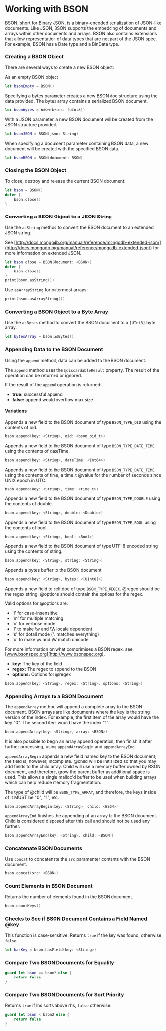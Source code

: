 # Working with BSON

BSON, short for Binary JSON, is a binary-encoded serialization of JSON-like documents. Like JSON, BSON supports the embedding of documents and arrays within other documents and arrays. BSON also contains extensions that allow representation of data types that are not part of the JSON spec. For example, BSON has a Date type and a BinData type.

### Creating a BSON Object

There are several ways to create a new BSON object:

As an empty BSON object

``` swift
let bsonEmpty = BSON()
```

Specifying a bytes parameter creates a new BSON doc structure using the data provided. The bytes array contains a serialized BSON document.


``` swift
let bsonBytes = BSON(bytes: [UInt8])
```

With a JSON parameter, a new BSON document will be created from the JSON structure provided.

``` swift
let bsonJSON = BSON(json: String)
```
When specifying a document parameter containing BSON data, a new document will be created with the specified BSON data.

``` swift
let bsonBSON = BSON(document: BSON)
```

### Closing the BSON Object

To close, destroy and release the current BSON document:

``` swift 
let bson = BSON()
defer {
	bson.close()
}
```

### Converting a BSON Object to a JSON String

Use the `asString` method to convert the BSON document to an extended JSON string.

See [http://docs.mongodb.org/manual/reference/mongodb-extended-json/](http://docs.mongodb.org/manual/reference/mongodb-extended-json/) for more information on extended JSON.

``` swift
let bson.close = BSON(document: <BSON>)
defer {
	bson.close()
}
print(bson.asString())
```

Use `asArrayString` for outermost arrays:

``` swift
print(bson.asArrayString())
```

### Converting a BSON Object to a Byte Array

Use the `asBytes` method to convert the BSON document to a `[UInt8]` byte array.

``` swift
let bytesArray = bson.asBytes()
```

### Appending Data to the BSON Document

Using the `append` method, data can be added to the BSON document.

The `append` method uses the `@discardableResult` property. The result of the operation can be returned or ignored.

If the result of the `append` operation is returned:

* **true:** successful append
* **false:** append would overflow max size

#### Variations

Appends a new field to the BSON document of type `BSON_TYPE_OID` using the contents of oid.

``` swift
bson.append(key: <String>, oid: <bson_oid_t>)
```

Appends a new field to the BSON document of type `BSON_TYPE_DATE_TIME` using the contents of dateTime.

``` swift
bson.append(key: <String>, dateTime: <Int64>)
```

Appends a new field to the BSON document of type `BSON_TYPE_DATE_TIME` using the contents of time, a time_t @value for the number of seconds since UNIX epoch in UTC.

``` swift
bson.append(key: <String>, time: <time_t>)
```

Appends a new field to the BSON document of type `BSON_TYPE_DOUBLE` using the contents of double.

``` swift
bson.append(key: <String>, double: <Double>)
```

Appends a new field to the BSON document of type `BSON_TYPE_BOOL` using the contents of bool.

``` swift
bson.append(key: <String>, bool: <Bool>)
```

Appends a new field to the BSON document of type UTF-8 encoded string using the contents of string.

``` swift
bson.append(key: <String>, string: <String>)
```

Appends a bytes buffer to the BSON document

``` swift
bson.append(key: <String>, bytes: <[UInt8]>)
```

Appends a new field to self.doc of type `BSON_TYPE_REGEX`. @regex should be the regex string. @options should contain the options for the regex.

Valid options for @options are:
 
 *   'i' for case-insensitive
 *   'm' for multiple matching
 *   'x' for verbose mode
 *   'l' to make \w and \W locale dependent
 *   's' for dotall mode ('.' matches everything)
 *   'u' to make \w and \W match unicode

For more information on what comprimises a BSON regex, see [www.bsonspec.org](http://www.bsonspec.org).

 * **key:** The key of the field
 * **regex:** The regex to append to the BSON
 * **options:** Options for @regex


``` swift
bson.append(key: <String>, regex: <String>, options: <String>)
```

### Appending Arrays to a BSON Document

The `appendArray` method will append a complete array to the BSON document. BSON arrays are like documents where the key is the string version of the index. For example, the first item of the array would have the key "0". The second item would have the index "1".

``` swift
bson.appendArray(key: <String>, array: <BSON>)
```

It is also possible to begin an array append operation, then finish it after further processing, using `appendArrayBegin` and `appendArrayEnd`.

`appendArrayBegin` appends a new field named key to the BSON document; the field is, however, incomplete. @child will be initialized so that you may add fields to the child array. Child will use a memory buffer owned by BSON document, and therefore, grow the parent buffer as additional space is used. This allows a single malloc'd buffer to be used when building arrays which can help reduce memory fragmentation.

The type of @child will be `BSON_TYPE_ARRAY`, and therefore, the keys inside of it MUST be "0", "1", etc.

``` swift
bson.appendArrayBegin(key: <String>, child: <BSON>)
```

`appendArrayEnd` finishes the appending of an array to the BSON dcoument. Child is considered disposed after this call and should not be used any further.

``` swift
bson.appendArrayEnd(key: <String>, child: <BSON>)
```

### Concatenate BSON Documents

Use `concat` to concatenate the `src` paramenter contents with the BSON document.

``` swift
bson.concat(src: <BSON>)
```

### Count Elements in BSON Document

Returns the number of elements found in the BSON document.

``` swift
bson.countKeys()
```


### Checks to See if BSON Document Contains a Field Named @key

This function is case-sensitive. Returns `true` if the key was found, otherwise `false`.

``` swift
let hasKey = bson.hasField(key: <String>)
```

### Compare Two BSON Documents for Equality

``` swift
guard let bson == bson2 else {
	return false
}
```

### Compare Two BSON Documents for Sort Priority

Returns `true` if lhs sorts above rhs, `false` otherwise.

``` swift
guard let bson < bson2 else {
	return false
}
```
